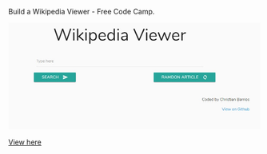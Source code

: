 Build a Wikipedia Viewer - Free Code Camp.

![alt](https://github.com/christiandbf/wikipedia-viewer/blob/master/sample.jpg)

[View here](https://christiandbf.github.io/wikipedia-viewer/)